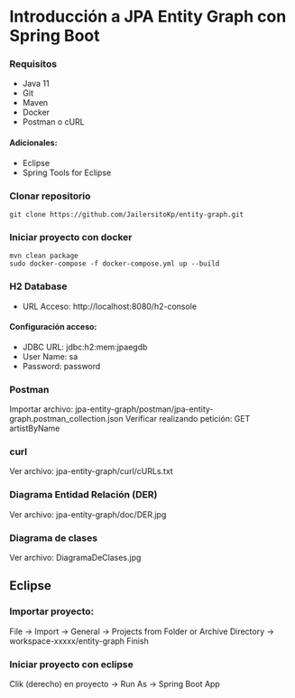 # Introducción a JPA Entity Graph con Spring Boot

### Requisitos
* Java 11
* Git
* Maven
* Docker
* Postman o cURL
#### Adicionales:
 * Eclipse
 * Spring Tools for Eclipse

### Clonar repositorio
```
git clone https://github.com/JailersitoKp/entity-graph.git
```

### Iniciar proyecto con docker
```
mvn clean package
sudo docker-compose -f docker-compose.yml up --build
```

### H2 Database
* URL Acceso:
  http://localhost:8080/h2-console
  
#### Configuración acceso:
* JDBC URL: jdbc:h2:mem:jpaegdb
* User Name: sa
* Password: password

### Postman
Importar archivo: jpa-entity-graph/postman/jpa-entity-graph.postman_collection.json
Verificar realizando petición: GET artistByName

### curl
Ver archivo: jpa-entity-graph/curl/cURLs.txt

### Diagrama Entidad Relación (DER)
Ver archivo: jpa-entity-graph/doc/DER.jpg

### Diagrama de clases
Ver archivo: DiagramaDeClases.jpg

## Eclipse
### Importar proyecto:
File -> Import -> General -> Projects from Folder or Archive
Directory -> workspace-xxxxx/entity-graph
Finish

### Iniciar proyecto con eclipse
Clik (derecho) en proyecto -> Run As -> Spring Boot App
